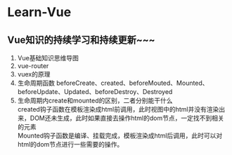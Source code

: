 # Learn-Vue
Vue知识的持续学习和持续更新~~~
----
1. Vue基础知识思维导图 
2. vue-router  
3. vuex的原理  
4. 生命周期函数  beforeCreate、created、beforeMouted、Mounted、beforeUpdate、Updated、beforeDestroy、Destroyed
5. 生命周期内create和mounted的区别，二者分别能干什么   
created钩子函数在模板渲染成html前调用，此时视图中的html并没有渲染出来，DOM还未生成，此时如果直接去操作html的dom节点，一定找不到相关的元素  
Mounted钩子函数是编译、挂载完成，模板渲染成html后调用，此时可以对html的dom节点进行一些需要的操作。
